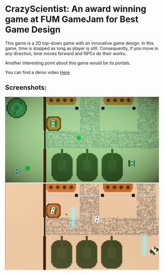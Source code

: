 # CrazyScientist: An award winning game at FUM GameJam for Best Game Design

This game is a 2D top-down game with an innovative game design. In this game, time is stopped as long as player is still. Consequently, if you move in any direction, time moves forward and NPCs do their works.

Another interesting point about this game would be its portals.

You can find a demo video [Here](/Demo.mp4)

## Screenshots:
![Screenshot 1](/Images/Screen1.png)
![Screenshot 2](/Images/Screen2.png)
